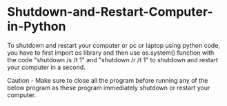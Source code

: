 # Shutdown-and-Restart-Computer-in-Python
To shutdown and restart your computer or pc or laptop using python code, you have to first import os library and then use os.system() function with the code "shutdown /s /t 1" and "shutdown /r /t 1" to shutdown and restart your computer in a second.

Caution - Make sure to close all the program before running any of the below program as these program immediately shutdown or restart your computer.
